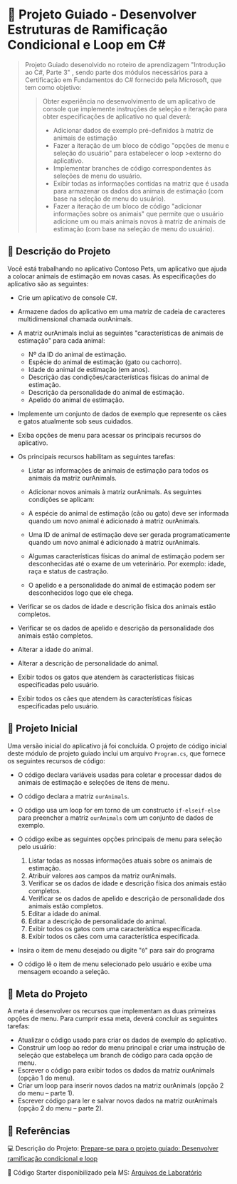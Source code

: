 # 💼 Projeto Guiado - Desenvolver Estruturas de Ramificação Condicional e Loop em C# 

> Projeto Guiado desenolvido no roteiro de aprendizagem "Introdução ao C#, Parte 3" , sendo parte dos módulos necessários para a Certificação em Fundamentos do C# fornecido pela Microsoft, que tem como objetivo:
>> Obter experiência no desenvolvimento de um aplicativo de console que implemente instruções de seleção e iteração para obter especificações de aplicativo no qual deverá:
>> - Adicionar dados de exemplo pré-definidos à matriz de animais de estimação
>> - Fazer a iteração de um bloco de código "opções de menu e seleção do usuário" para estabelecer o loop >externo do aplicativo.
>> - Implementar branches de código correspondentes às seleções de menu do usuário.
>> - Exibir todas as informações contidas na matriz que é usada para armazenar os dados dos animais de estimação (com base na seleção de menu do usuário).
>> - Fazer a iteração de um bloco de código "adicionar informações sobre os animais" que permite que o usuário adicione um ou mais animais novos à matriz de animais de estimação (com base na seleção de menu do usuário).
>> 

## 📑	 Descrição do Projeto

 Você está trabalhando no aplicativo Contoso Pets, um aplicativo que ajuda a colocar animais de estimação em novas casas. As especificações do aplicativo são as seguintes:
 
- Crie um aplicativo de console C#.
- Armazene dados do aplicativo em uma matriz de cadeia de caracteres multidimensional chamada ourAnimals.
- A matriz ourAnimals inclui as seguintes "características de animais de estimação" para cada animal:
    - Nº da ID do animal de estimação.
    - Espécie do animal de estimação (gato ou cachorro).
    - Idade do animal de estimação (em anos).
    - Descrição das condições/características físicas do animal de estimação.
    - Descrição da personalidade do animal de estimação.
    - Apelido do animal de estimação.

- Implemente um conjunto de dados de exemplo que represente os cães e gatos atualmente sob seus cuidados.

- Exiba opções de menu para acessar os principais recursos do aplicativo.

- Os principais recursos habilitam as seguintes tarefas:

    - Listar as informações de animais de estimação para todos os animais da matriz ourAnimals.

    - Adicionar novos animais à matriz ourAnimals. As seguintes condições se aplicam:

    - A espécie do animal de estimação (cão ou gato) deve ser informada quando um novo animal é adicionado à matriz ourAnimals.
    - Uma ID de animal de estimação deve ser gerada programaticamente quando um novo animal é adicionado à matriz ourAnimals.
    - Algumas características físicas do animal de estimação podem ser desconhecidas até o exame de um veterinário. Por exemplo: idade, raça e status de castração.
    - O apelido e a personalidade do animal de estimação podem ser desconhecidos logo que ele chega.
    
- Verificar se os dados de idade e descrição física dos animais estão completos. 

- Verificar se os dados de apelido e descrição da personalidade dos animais estão completos.

- Alterar a idade do animal.

- Alterar a descrição de personalidade do animal.

- Exibir todos os gatos que atendem às características físicas especificadas pelo usuário.

- Exibir todos os cães que atendem às características físicas especificadas pelo usuário.

## 🔰 Projeto Inicial

Uma versão inicial do aplicativo já foi concluída. O projeto de código inicial deste módulo de projeto guiado inclui um arquivo `Program.cs`, que fornece os seguintes recursos de código:

- O código declara variáveis usadas para coletar e processar dados de animais de estimação e seleções de itens de menu.

- O código declara a matriz `ourAnimals`.

- O código usa um loop for em torno de um constructo `if-elseif-else` para preencher a matriz `ourAnimals` com um conjunto de dados de exemplo.

- O código exibe as seguintes opções principais de menu para seleção pelo usuário:
    1. Listar todas as nossas informações atuais sobre os animais de estimação.
    1. Atribuir valores aos campos da matriz ourAnimals.
    1. Verificar se os dados de idade e descrição física dos animais estão completos.
    1. Verificar se os dados de apelido e descrição de personalidade dos animais estão completos.
    1. Editar a idade do animal.
    1. Editar a descrição de personalidade do animal.
    1. Exibir todos os gatos com uma característica especificada.
    1. Exibir todos os cães com uma característica especificada.
    
- Insira o item de menu desejado ou digite "`0`" para sair do programa

- O código lê o item de menu selecionado pelo usuário e exibe uma mensagem ecoando a seleção.

## 🎯 Meta do Projeto 

A meta é desenvolver os recursos que implementam as duas primeiras opções de menu. Para cumprir essa meta, deverá concluir as seguintes tarefas:

- Atualizar o código usado para criar os dados de exemplo do aplicativo.
- Construir um loop ao redor do menu principal e criar uma instrução de seleção que estabeleça um branch de código para cada opção de menu.
- Escrever o código para exibir todos os dados da matriz ourAnimals (opção 1 do menu).
- Criar um loop para inserir novos dados na matriz ourAnimals (opção 2 do menu – parte 1).
- Escrever código para ler e salvar novos dados na matriz ourAnimals (opção 2 do menu – parte 2).

## :mag_right:	 Referências

:computer: Descrição do Projeto: [Prepare-se para o projeto guiado: Desenvolver ramificação condicional e loop](https://learn.microsoft.com/pt-br/training/modules/guided-project-develop-conditional-branching-looping/2-prepare)

📁 Código Starter disponibilizado pela MS: [Arquivos de Laboratório](https://github.com/MicrosoftLearning/Guided-project-branching-looping-CSharp/archive/refs/heads/main.zip)


